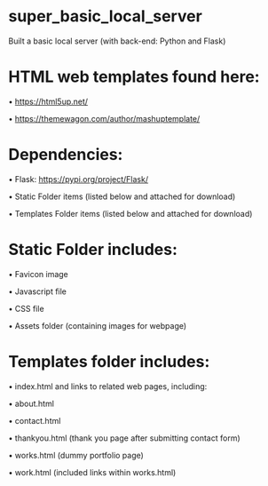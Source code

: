 # super_basic_local_server
Built a basic local server (with back-end: Python and Flask)

# HTML web templates found here:

• https://html5up.net/

• https://themewagon.com/author/mashuptemplate/

# Dependencies:

• Flask: https://pypi.org/project/Flask/

• Static Folder items (listed below and attached for download)

• Templates Folder items (listed below and attached for download)

# Static Folder includes:

• Favicon image

• Javascript file

• CSS file

• Assets folder (containing images for webpage)

# Templates folder includes:

• index.html and links to related web pages, including:

  • about.html

  • contact.html

  • thankyou.html (thank you page after submitting contact form)

  • works.html (dummy portfolio page)

  • work.html (included links within works.html)
